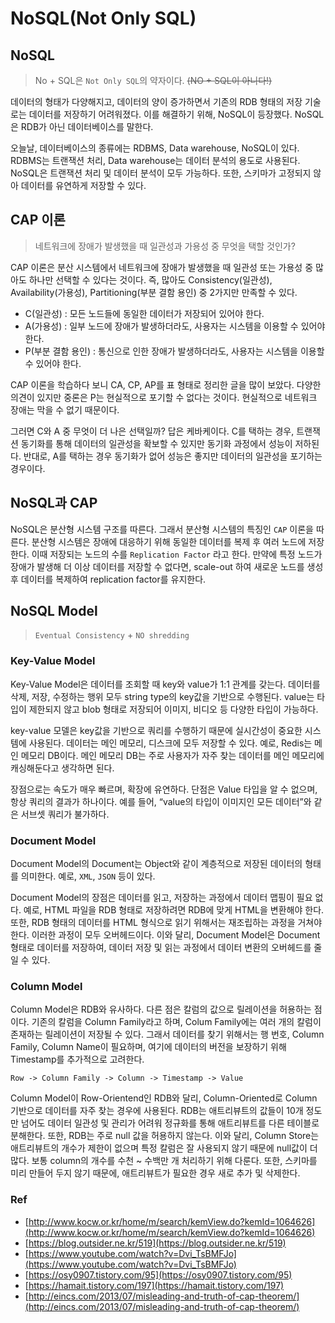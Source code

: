 # NoSQL(Not Only SQL)

## NoSQL

> No + SQL은 `Not Only SQL`의 약자이다. ~~(NO + SQL이 아니다!)~~

데이터의 형태가 다양해지고, 데이터의 양이 증가하면서 기존의 RDB 형태의 저장 기술로는 데이터를 저장하기 어려워졌다. 이를 해결하기 위해, NoSQL이 등장했다. NoSQL은 RDB가 아닌 데이터베이스를 말한다.

오늘날, 데이터베이스의 종류에는 RDBMS, Data warehouse, NoSQL이 있다. RDBMS는 트랜잭션 처리, Data warehouse는 데이터 분석의 용도로 사용된다. NoSQL은 트랜잭션 처리 및 데이터 분석이 모두 가능하다. 또한, 스키마가 고정되지 않아 데이터를 유연하게 저장할 수 있다.

## CAP 이론

> 네트워크에 장애가 발생했을 때 일관성과 가용성 중 무엇을 택할 것인가?

CAP 이론은 분산 시스템에서 네트워크에 장애가 발생했을 때 일관성 또는 가용성 중 많아도 하나만 선택할 수 있다는 것이다. 즉, 많아도 Consistency(일관성), Availability(가용성), Partitioning(부분 결함 용인) 중 2가지만 만족할 수 있다.

- C(일관성) : 모든 노드들에 동일한 데이터가 저장되어 있어야 한다.
- A(가용성) : 일부 노드에 장애가 발생하더라도, 사용자는 시스템을 이용할 수 있어야 한다.
- P(부분 결함 용인) : 통신으로 인한 장애가 발생하더라도, 사용자는 시스템을 이용할 수 있어야 한다.

CAP 이론을 학습하다 보니 CA, CP, AP를 표 형태로 정리한 글을 많이 보았다. 다양한 의견이 있지만 중론은 P는 현실적으로 포기할 수 없다는 것이다. 현실적으로 네트워크 장애는 막을 수 없기 때문이다.

그러면 C와 A 중 무엇이 더 나은 선택일까? 답은 케바케이다. C를 택하는 경우, 트랜잭션 동기화를 통해 데이터의 일관성을 확보할 수 있지만 동기화 과정에서 성능이 저하된다. 반대로, A를 택하는 경우 동기화가 없어 성능은 좋지만 데이터의 일관성을 포기하는 경우이다.

## NoSQL과 CAP

NoSQL은 분산형 시스템 구조를 따른다. 그래서 분산형 시스템의 특징인 `CAP` 이론을 따른다. 분산형 시스템은 장애에 대응하기 위해 동일한 데이터를 복제 후 여러 노드에 저장한다. 이때 저장되는 노드의 수를 `Replication Factor` 라고 한다. 만약에 특정 노드가 장애가 발생해 더 이상 데이터를 저장할 수 없다면, scale-out 하여 새로운 노드를 생성 후 데이터를 복제하여 replication factor를 유지한다.

## NoSQL Model

> `Eventual Consistency` + `NO shredding`

### Key-Value Model

Key-Value Model은 데이터를 조회할 때 key와 value가 1:1 관계를 갖는다. 데이터를 삭제, 저장, 수정하는 행위 모두 string type의 key값을 기반으로 수행된다. value는 타입이 제한되지 않고 blob 형태로 저장되어 이미지, 비디오 등 다양한 타입이 가능하다.

key-value 모델은 key값을 기반으로 쿼리를 수행하기 때문에 실시간성이 중요한 시스템에 사용된다. 데이터는 메인 메모리, 디스크에 모두 저장할 수 있다. 예로, Redis는 메인 메모리 DB이다. 메인 메모리 DB는 주로 사용자가 자주 찾는 데이터를 메인 메모리에 캐싱해둔다고 생각하면 된다.

장점으로는 속도가 매우 빠르며, 확장에 유연하다. 단점은 Value 타입을 알 수 없으며, 항상 쿼리의 결과가 하나이다. 예를 들어, “value의 타입이 이미지인 모든 데이터”와 같은 서브셋 쿼리가 불가하다.

### Document Model

Document Model의 Document는 Object와 같이 계층적으로 저장된 데이터의 형태를 의미한다. 예로, `XML`, `JSON` 등이 있다.

Document Model의 장점은 데이터를 읽고, 저장하는 과정에서 데이터 맵핑이 필요 없다. 예로, HTML 파일을 RDB 형태로 저장하려면 RDB에 맞게 HTML을 변환해야 한다. 또한, RDB 형태의 데이터를 HTML 형식으로 읽기 위해서는 재조립하는 과정을 거쳐야 한다. 이러한 과정이 모두 오버헤드이다. 이와 달리, Document Model은 Document 형태로 데이터를 저장하여, 데이터 저장 및 읽는 과정에서 데이터 변환의 오버헤드를 줄일 수 있다.

### Column Model

Column Model은 RDB와 유사하다. 다른 점은 칼럼의 값으로 릴레이션을 허용하는 점이다. 기존의 칼럼을 Column Family라고 하며, Colum Family에는 여러 개의 칼럼이 존재하는 릴레이션이 저장될 수 있다. 그래서 데이터를 찾기 위해서는 행 번호, Column Family, Column Name이 필요하며, 여기에 데이터의 버전을 보장하기 위해 Timestamp를 추가적으로 고려한다.

```text
Row -> Column Family -> Column -> Timestamp -> Value
```

Column Model이 Row-Orientend인 RDB와 달리, Column-Oriented로 Column 기반으로 데이터를 자주 찾는 경우에 사용된다. RDB는 애트리뷰트의 값들이 10개 정도만 넘어도 데이터 일관성 및 관리가 어려워 정규화를 통해 애트리뷰트를 다른 테이블로 분해한다. 또한, RDB는 주로 null 값을 허용하지 않는다. 이와 달리, Column Store는 애트리뷰트의 개수가 제한이 없으며 특정 칼럼은 잘 사용되지 않기 때문에 null값이 더 많다. 보통 column의 개수를 수천 ~ 수백만 개 처리하기 위해 다룬다. 또한, 스키마를 미리 만들어 두지 않기 때문에, 애트리뷰트가 필요한 경우 새로 추가 및 삭제한다.

### Ref

- [http://www.kocw.or.kr/home/m/search/kemView.do?kemId=1064626](http://www.kocw.or.kr/home/m/search/kemView.do?kemId=1064626)
- [https://blog.outsider.ne.kr/519](https://blog.outsider.ne.kr/519)
- [https://www.youtube.com/watch?v=Dvi_TsBMFJo](https://www.youtube.com/watch?v=Dvi_TsBMFJo)
- [https://osy0907.tistory.com/95](https://osy0907.tistory.com/95)
- [https://hamait.tistory.com/197](https://hamait.tistory.com/197)
- [http://eincs.com/2013/07/misleading-and-truth-of-cap-theorem/](http://eincs.com/2013/07/misleading-and-truth-of-cap-theorem/)
